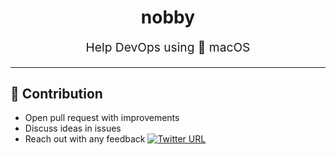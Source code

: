 <h1 align="center">
    nobby  
</h1>
<p align="center" style="font-size: 1.2rem;"> Help DevOps using  macOS </p>
<hr />

## 👬 Contribution

- Open pull request with improvements
- Discuss ideas in issues
- Reach out with any feedback [![Twitter URL](https://img.shields.io/twitter/url/https/twitter.com/anmol_nagpal.svg?style=social&label=Follow%20%40anmol_nagpal)](https://twitter.com/anmol_nagpal)

